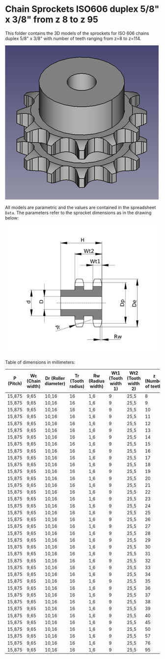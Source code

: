 # Chain Sprockets ISO606 duplex 5/8" x 3/8" from z 8 to z 95

This folder contains the 3D models of the sprockets for ISO 606 chains duplex 5/8" x 3/8" with number of teeth ranging from z=8 to z=114.

![Image](screenshot.png "Sprocket Duplex")

All models are parametric and the values are contained in the spreadsheet `Data`.
The parameters refer to the sprocket dimensions as in the drawing below:

![Drawing](drawing.png "Drawing")

Table of dimensions in millimeters:

P (Pitch)|Wc (Chain width)|Dr (Roller diameter)|Tr (Tooth radius)|Rw (Radius width)|Wt1 (Tooth width 1)|Wt2 (Tooth width 2)|z (Number of teeth)|De (External Diameter)|Dp (pitch diameter)|d (Hub diameter)|D (Hole diameter)|H (Total height)
---|---|---|---|---|---|---|---|---|---|---|---|---
15,875|9,65|10,16|16|1,6|9|25,5|8|47|41,48|25|12|40
15,875|9,65|10,16|16|1,6|9|25,5|9|52,6|46,42|30|12|40
15,875|9,65|10,16|16|1,6|9|25,5|10|57,5|51,37|35|12|40
15,875|9,65|10,16|16|1,6|9|25,5|11|63|56,34|39|14|40
15,875|9,65|10,16|16|1,6|9|25,5|12|68|61,34|44|14|40
15,875|9,65|10,16|16|1,6|9|25,5|13|73|66,32|49|14|40
15,875|9,65|10,16|16|1,6|9|25,5|14|78|71,34|54|14|40
15,875|9,65|10,16|16|1,6|9|25,5|15|83|76,36|59|14|40
15,875|9,65|10,16|16|1,6|9|25,5|16|88|81,37|64|16|45
15,875|9,65|10,16|16|1,6|9|25,5|17|93|86,39|69|16|45
15,875|9,65|10,16|16|1,6|9|25,5|18|98,3|91,42|74|16|45
15,875|9,65|10,16|16|1,6|9|25,5|19|103,3|96,45|79|16|45
15,875|9,65|10,16|16|1,6|9|25,5|20|108,4|101,49|84|16|45
15,875|9,65|10,16|16|1,6|9|25,5|21|113,4|106,52|85|16|45
15,875|9,65|10,16|16|1,6|9|25,5|22|118|111,55|90|16|45
15,875|9,65|10,16|16|1,6|9|25,5|23|123,5|116,58|95|16|45
15,875|9,65|10,16|16|1,6|9|25,5|24|128,3|121,62|100|16|45
15,875|9,65|10,16|16|1,6|9|25,5|25|134|126,66|105|16|45
15,875|9,65|10,16|16|1,6|9|25,5|26|139|131,7|110|20|45
15,875|9,65|10,16|16|1,6|9|25,5|27|144|136,75|110|20|45
15,875|9,65|10,16|16|1,6|9|25,5|28|148,7|141,78|115|20|45
15,875|9,65|10,16|16|1,6|9|25,5|29|153,8|146,83|115|20|45
15,875|9,65|10,16|16|1,6|9|25,5|30|158,8|151,87|120|20|45
15,875|9,65|10,16|16|1,6|9|25,5|31|163,9|156,92|120|20|45
15,875|9,65|10,16|16|1,6|9|25,5|32|168,9|161,95|120|20|45
15,875|9,65|10,16|16|1,6|9|25,5|33|174,5|167|120|20|45
15,875|9,65|10,16|16|1,6|9|25,5|34|179|172,05|120|20|45
15,875|9,65|10,16|16|1,6|9|25,5|35|184,1|177,1|120|20|45
15,875|9,65|10,16|16|1,6|9|25,5|36|189,1|182,15|120|20|45
15,875|9,65|10,16|16|1,6|9|25,5|37|194,2|187,2|120|20|45
15,875|9,65|10,16|16|1,6|9|25,5|38|199,2|192,24|120|20|45
15,875|9,65|10,16|16|1,6|9|25,5|39|204,2|197,29|120|20|45
15,875|9,65|10,16|16|1,6|9|25,5|40|209,3|202,34|120|20|45
15,875|9,65|10,16|16|1,6|9|25,5|45|235|227,58|120|20|50
15,875|9,65|10,16|16|1,6|9|25,5|50|260,3|252,82|120|20|50
15,875|9,65|10,16|16|1,6|9|25,5|57|296|288,18|130|20|50
15,875|9,65|10,16|16|1,6|9|25,5|76|392,1|384,15|130|20|63
15,875|9,65|10,16|16|1,6|9|25,5|95|488,5|480,14|130|20|63
